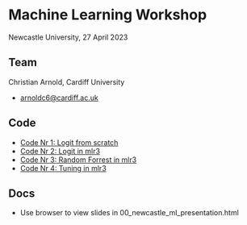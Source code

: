 Machine Learning Workshop
====================================
Newcastle University, 27 April 2023

## Team 
Christian Arnold, Cardiff University 
* <arnoldc6@cardiff.ac.uk>

## Code 
* [Code Nr 1: Logit from scratch](https://colab.research.google.com/drive/18XddBz21Wh3NqhJbP6_PJysz1kpQRP2y?usp=sharing)
* [Code Nr 2: Logit in mlr3](https://drive.google.com/file/d/1s-sHQ260BLSu2noFBeb21dn_J0t12HBl/view?usp=sharing)
* [Code Nr 3: Random Forrest in mlr3](https://drive.google.com/file/d/1B5XXLUP4lDc9B2rzVm3PHHeM17uEb0Cs/view?usp=sharing)
* [Code Nr 4: Tuning in mlr3](https://drive.google.com/file/d/1Igb7boFhcFGMIxHMDPwKFOAdnhlibqWM/view?usp=sharing)

## Docs 
* Use browser to view slides in 00_newcastle_ml_presentation.html


